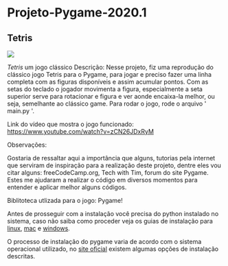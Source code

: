 # Projeto-Pygame-2020.1

## Tetris

![](https://media.giphy.com/media/26tn33aiTi1jkl6H6/giphy.gif)

*Tetris* um jogo clássico
Descrição: Nesse projeto, fiz uma reprodução do clássico jogo Tetris para o Pygame, para jogar e preciso fazer uma linha completa com as figuras disponíveis e assim acumular pontos. Com as setas do teclado o jogador movimenta a figura, especialmente a seta superior serve para rotacionar e figura e ver aonde encaixa-la melhor, ou seja, semelhante ao clássico game. Para rodar o jogo, rode o arquivo ' main.py '.

Link do vídeo que mostra o jogo funcionado: https://www.youtube.com/watch?v=zCN26JDxRyM

Observações:

Gostaria de ressaltar aqui a importância que alguns, tutorias pela internet que serviram de inspiração para a realização deste projeto, dentre eles vou citar alguns: freeCodeCamp.org, Tech with Tim, forum do site Pygame. Estes me ajudaram a realizar o código em diversos momentos para entender e aplicar melhor alguns códigos.

Biblitoteca utlizada para o jogo: Pygame! 

Antes de prosseguir com a instalação você precisa do python instalado no sistema, caso não saiba como proceder veja os guias de instalação para [linux](https://python.org.br/instalacao-linux/), [mac](https://python.org.br/instalacao-mac/) e [windows](https://python.org.br/instalacao-windows/).

O processo de instalação do pygame varia de acordo com o sistema operacional utilizado, no [site oficial](http://www.pygame.org/wiki/GettingStarted#Pygame%20Installation) existem algumas opções de instalação descritas.

